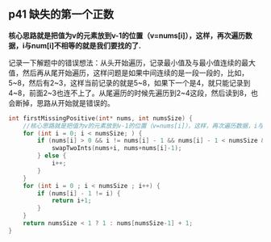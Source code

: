 ## p41 缺失的第一个正数
**核心思路就是把值为v的元素放到v-1的位置（v=nums[i]），这样，再次遍历数据，i与num[i]不相等的就是我们要找的了.**

记录一下解题中的错误想法：从头开始遍历，记录最小值及与最小值连续的最大值，然后再从尾开始遍历，这样问题是如果中间连续的是一段一段的，比如，5~8，然后有2~3，这样当前记录的就是5~8，如果下一个是4，就只能记录到4~8，前面2~3也连不上了。从尾遍历的时候先遍历到2~4这段，然后读到8，也会断掉，思路从开始就是错误的。

```c
int firstMissingPositive(int* nums, int numsSize) {
    //核心思路就是把值为v的元素放到v-1的位置（v=nums[i]），这样，再次遍历数据，i与num[i]不相等的就是我们要找的了
    for (int i = 0; i < numsSize; ) {
        if (nums[i] > 0 && i != nums[i] - 1 && nums[i] - 1 < numsSize && nums[i] - 1 != nums[nums[i] - 1] - 1) {
            swapTwoInts(nums+i, nums+nums[i]-1);
        } else {
            i++;
        }
    }
    for (int i = 0 ; i < numsSize ; i++) {
        if (nums[i] - 1 != i) {
            return i+1;
        }
    }
    return numsSize < 1 ? 1 : nums[numsSize-1] + 1;
}
```


